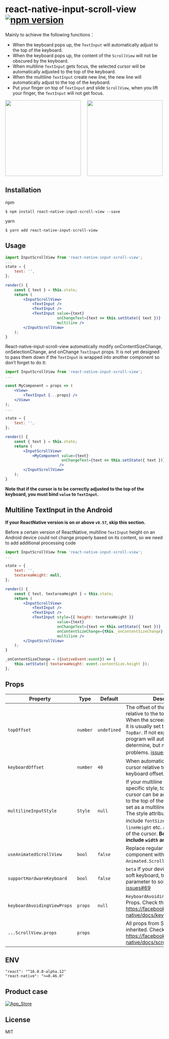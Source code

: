 # react-native-input-scroll-view [![npm version](https://badge.fury.io/js/react-native-input-scroll-view.svg)](https://badge.fury.io/js/react-native-input-scroll-view)

Mainly to achieve the following functions：

- When the keyboard pops up, the `TextInput` will automatically adjust to the top of the keyboard.
- When the keyboard pops up, the content of the `ScrollView` will not be obscured by the keyboard.
- When multiline `TextInput` gets focus, the selected cursor will be automatically adjusted to the top of the keyboard.
- When the multiline `TextInput` create new line, the new line will automatically adjust to the top of the keyboard.
- Put your finger on top of `TextInput` and slide `ScrollView`, when you lift your finger, the `TextInput` will not get focus.


<img src="https://github.com/baijunjie/react-native-input-scroll-view/blob/master/images/demo.ios.gif" width="240">&nbsp;&nbsp;&nbsp;&nbsp;
<img src="https://github.com/baijunjie/react-native-input-scroll-view/blob/master/images/demo.android.gif" width="240">



## Installation

npm

```shell
$ npm install react-native-input-scroll-view --save
```

yarn

```shell
$ yarn add react-native-input-scroll-view
```



## Usage

```jsx
import InputScrollView from 'react-native-input-scroll-view';
...
state = {
    text: '',
};

render() {
    const { text } = this.state;
    return (
        <InputScrollView>
            <TextInput />
            <TextInput />
            <TextInput value={text}
                       onChangeText={text => this.setState({ text })}
                       multiline />
      	</InputScrollView>
    );
}
```

React-native-input-scroll-view automatically modify onContentSizeChange, onSelectionChange, and onChange `TextInput` props. It is not yet designed to pass them down if the `TextInput` is wrapped into another component so don’t forget to do it:
```jsx
import InputScrollView from 'react-native-input-scroll-view';
...

const MyComponent = props => (
    <View>
        <TextInput {...props} />
    </View>
);
...

state = {
    text: '',
};

render() {
    const { text } = this.state;
    return (
        <InputScrollView>
            <MyComponent value={text}
                         onChangeText={text => this.setState({ text })}
                        />
      	</InputScrollView>
    );
}
```

**Note that if the cursor is to be correctly adjusted to the top of the keyboard, you must bind `value` to `TextInput`.**



## Multiline TextInput in the Android

**If your ReactNative version is on or above `v0.57`, skip this section.**

Before a  certain version of ReactNative, multiline `TextInput` height on an Android device could not change properly based on its content, so we need to add additional processing code

```jsx
import InputScrollView from 'react-native-input-scroll-view';
...

state = {
    text: '',
    textareaHeight: null,
};

render() {
    const { text, textareaHeight } = this.state;
    return (
        <InputScrollView>
            <TextInput />
            <TextInput />
            <TextInput style={{ height: textareaHeight }}
                       value={text}
                       onChangeText={text => this.setState({ text })}
                       onContentSizeChange={this._onContentSizeChange}
                       multiline />
      	</InputScrollView>
    );
}

_onContentSizeChange = ({nativeEvent:event}) => {
    this.setState({ textareaHeight: event.contentSize.height });
};
```



## Props

| Property                | Type     | Default | Description                              |
| ----------------------- | -------- | ------- | ---------------------------------------- |
| `topOffset`        | `number` | `undefined` | The offset of the `InputScrollView` relative to the top of the window. When the screen contains `TopBar`, it is usually set to the height of `TopBar`. If not explicitly set, the program will automatically determine, but may cause problems. [issues#43](https://github.com/baijunjie/react-native-input-scroll-view/issues/43)。 |
| `keyboardOffset`        | `number` | `40`    | When automatic adjustment, the cursor relative to the top of the keyboard offset. |
| `multilineInputStyle`   | `Style`  | `null`  | If your multiline `TextInput` has a specific style, to ensure that the cursor can be accurately adjusted to the top of the keyboard, this is set as a multiline `TextInput` style, The style attributes that mainly include `fontSize`、`fontFamily`、`lineHeight` etc. affect the position of the cursor. **Be careful not to include `width` and `height`**. |
| `useAnimatedScrollView` | `bool`   | `false` | Replace regular `ScrollView` component with `Animated.ScrollView` component. |
| `supportHardwareKeyboard`   | `bool`   | `false` | `beta` If your device does not use a soft keyboard, try using this parameter to solve the problem. [issues#69](https://github.com/baijunjie/react-native-input-scroll-view/issues/69) |
| `keyboardAvoidingViewProps` | `props`  | `null` | `KeyboardAvoidingView` component Props. Check them here: https://facebook.github.io/react-native/docs/keyboardavoidingview |
| `...ScrollView.props` | `props` | | All props from ScrollView are inherited. Check them here: https://facebook.github.io/react-native/docs/scrollview.html |



## ENV

```
"react": "^16.0.0-alpha.12"
"react-native": ">=0.46.0"
```



## Product case

[![App_Store](https://github.com/baijunjie/react-native-input-scroll-view/blob/master/images/App_Store.png)](https://itunes.apple.com/us/app/id-butler-free/id1291749714?mt=8)



## License

MIT
